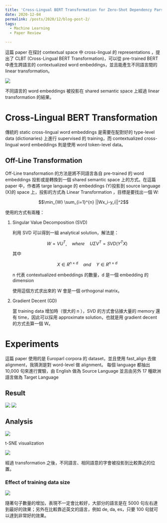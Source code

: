 ```yaml
---
title: 'Cross-Lingual BERT Transformation for Zero-Shot Dependency Parsing'
date: 2020-12-04
permalink: /posts/2020/12/blog-post-2/
tags:
  - Machine Learning
  - Paper Review

---
```


這篇 paper 在探討 contextual space 中 cross-lingual 的 representations ，提出了 CLBT (Cross-Lingual BERT Transformation)，可以從 pre-trained BERT 中產生跨語言的 contextualized word embeddings，並且能產生不同語言間的 linear transformation。

<img src="../images/posts/2020-12-04/introduction.png"/>

不同語言的 word embeddings 被投影在 shared semantic space 上經過 linear transformation 的結果。

# Cross-Lingual BERT Transformation

傳統的 static cross-lingual word embeddings 是需要在配對好的 type-level data (dictionaries) 上進行 supervised 的 training，而 contextualized cross-lingual word embeddings 則是使用 word token-level data。

## Off-Line Transformation

Off-Line transformation 的方法是將不同語言各自 pre-trained 的 word embeddings 投影或是轉換到一個 shared semantic space 上的方式。在這篇 paper 中，作者將 targe language 的 embeddings (Y)投影到 source language (X)的 space 上，投影的方式為 Linear Transformation ，目標是要找出一個 W:

$$\min_{W} \sum_{i=1}^{n} ||Wx_i-y_i||^2$$

使用的方式有兩種：

1. Singular Value Decomposition (SVD)

    利用 SVD 可以得到一組 analytical solution，解法是：

    $$W = VU^T,\quad where\quad U \Sigma V^T = SVD(Y^TX)$$

    其中

    $$X \in R^{n\times d} \quad and \quad Y \in R^{n\times d}$$

    n 代表 contextualized embeddings 的數量，d 是一個 embedding 的 dimension

    使用這個方式求出來的 W 會是一個 orthogonal matrix。

2. Gradient Decent (GD)

    當 training data 增加時（很大的 n ），SVD 的方式會佔據大量的 memory 還有 time，因此可以採用 approximate solution，也就是用 gradient decent 的方式去算一個 W。

# Experiments

這篇 paper 使用的是 Europarl corpora 的 dataset，並且使用 fast_align 去做 alignment，我猜測是對 word-level 做 alignment。 每個 language 都抽出 10,000 句來進行實驗，由 English 做為 Source Language 並且由另外 17 種歐洲語言做為 Target Language

## Result

<img src="../images/posts/2020-12-04/result1.png"/>

<img src="../images/posts/2020-12-04/result2.png">

## Analysis

<img src="../images/posts/2020-12-04/before.png"/>

t-SNE visualization

<img src="../images/posts/2020-12-04/after.png"/>

經過 transformation 之後，不同語言、相同語意的字會被投影到比較靠近的位置。

### Effect of training data size

<img src="../images/posts/2020-12-04/after.png">

隨著句子數量的增加，表現不一定會比較好，大部分的語言是在 5000 句左右達到最好的效果；另外在比較靠近英文的語言，例如 de, da, es，只要 100 句就可以達到非常好的效果。